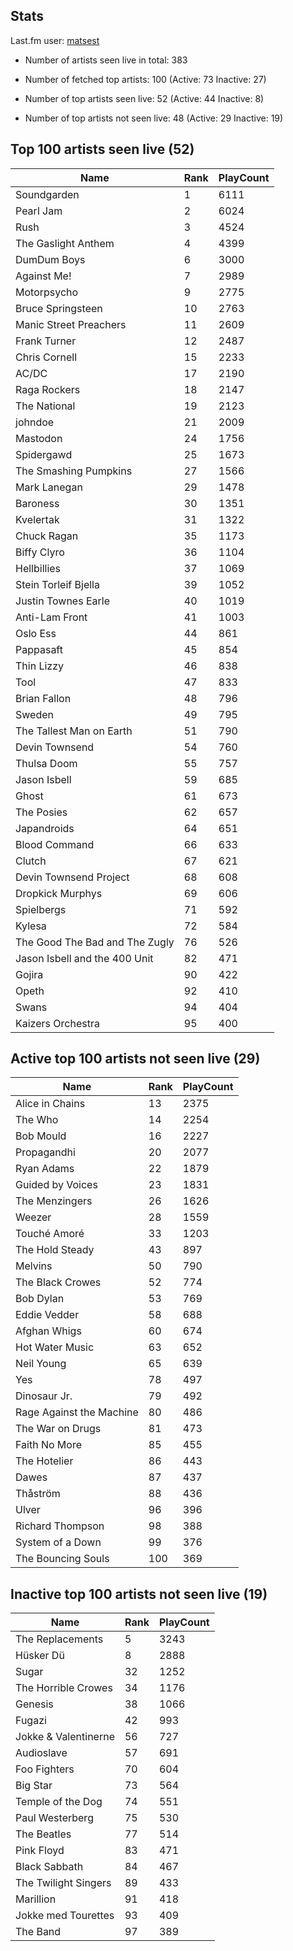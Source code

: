 ## Stats 


Last.fm user: [matsest](https://www.last.fm/user/matsest)

- Number of artists seen live in total: 383

- Number of fetched top artists: 100 (Active: 73 Inactive: 27)

- Number of top artists seen live: 52 (Active: 44 Inactive: 8)

- Number of top artists not seen live: 48 (Active: 29 Inactive: 19)

## Top 100 artists seen live (52)

Name                           | Rank | PlayCount
------------------------------ | ---- | ---------
Soundgarden                    | 1    | 6111     
Pearl Jam                      | 2    | 6024     
Rush                           | 3    | 4524     
The Gaslight Anthem            | 4    | 4399     
DumDum Boys                    | 6    | 3000     
Against Me!                    | 7    | 2989     
Motorpsycho                    | 9    | 2775     
Bruce Springsteen              | 10   | 2763     
Manic Street Preachers         | 11   | 2609     
Frank Turner                   | 12   | 2487     
Chris Cornell                  | 15   | 2233     
AC/DC                          | 17   | 2190     
Raga Rockers                   | 18   | 2147     
The National                   | 19   | 2123     
johndoe                        | 21   | 2009     
Mastodon                       | 24   | 1756     
Spidergawd                     | 25   | 1673     
The Smashing Pumpkins          | 27   | 1566     
Mark Lanegan                   | 29   | 1478     
Baroness                       | 30   | 1351     
Kvelertak                      | 31   | 1322     
Chuck Ragan                    | 35   | 1173     
Biffy Clyro                    | 36   | 1104     
Hellbillies                    | 37   | 1069     
Stein Torleif Bjella           | 39   | 1052     
Justin Townes Earle            | 40   | 1019     
Anti-Lam Front                 | 41   | 1003     
Oslo Ess                       | 44   | 861      
Pappasaft                      | 45   | 854      
Thin Lizzy                     | 46   | 838      
Tool                           | 47   | 833      
Brian Fallon                   | 48   | 796      
Sweden                         | 49   | 795      
The Tallest Man on Earth       | 51   | 790      
Devin Townsend                 | 54   | 760      
Thulsa Doom                    | 55   | 757      
Jason Isbell                   | 59   | 685      
Ghost                          | 61   | 673      
The Posies                     | 62   | 657      
Japandroids                    | 64   | 651      
Blood Command                  | 66   | 633      
Clutch                         | 67   | 621      
Devin Townsend Project         | 68   | 608      
Dropkick Murphys               | 69   | 606      
Spielbergs                     | 71   | 592      
Kylesa                         | 72   | 584      
The Good The Bad and The Zugly | 76   | 526      
Jason Isbell and the 400 Unit  | 82   | 471      
Gojira                         | 90   | 422      
Opeth                          | 92   | 410      
Swans                          | 94   | 404      
Kaizers Orchestra              | 95   | 400      

## Active top 100 artists not seen live (29)

Name                     | Rank | PlayCount
------------------------ | ---- | ---------
Alice in Chains          | 13   | 2375     
The Who                  | 14   | 2254     
Bob Mould                | 16   | 2227     
Propagandhi              | 20   | 2077     
Ryan Adams               | 22   | 1879     
Guided by Voices         | 23   | 1831     
The Menzingers           | 26   | 1626     
Weezer                   | 28   | 1559     
Touché Amoré             | 33   | 1203     
The Hold Steady          | 43   | 897      
Melvins                  | 50   | 790      
The Black Crowes         | 52   | 774      
Bob Dylan                | 53   | 769      
Eddie Vedder             | 58   | 688      
Afghan Whigs             | 60   | 674      
Hot Water Music          | 63   | 652      
Neil Young               | 65   | 639      
Yes                      | 78   | 497      
Dinosaur Jr.             | 79   | 492      
Rage Against the Machine | 80   | 486      
The War on Drugs         | 81   | 473      
Faith No More            | 85   | 455      
The Hotelier             | 86   | 443      
Dawes                    | 87   | 437      
Thåström                 | 88   | 436      
Ulver                    | 96   | 396      
Richard Thompson         | 98   | 388      
System of a Down         | 99   | 376      
The Bouncing Souls       | 100  | 369      

## Inactive top 100 artists not seen live (19)

Name                 | Rank | PlayCount
-------------------- | ---- | ---------
The Replacements     | 5    | 3243     
Hüsker Dü            | 8    | 2888     
Sugar                | 32   | 1252     
The Horrible Crowes  | 34   | 1176     
Genesis              | 38   | 1066     
Fugazi               | 42   | 993      
Jokke & Valentinerne | 56   | 727      
Audioslave           | 57   | 691      
Foo Fighters         | 70   | 604      
Big Star             | 73   | 564      
Temple of the Dog    | 74   | 551      
Paul Westerberg      | 75   | 530      
The Beatles          | 77   | 514      
Pink Floyd           | 83   | 471      
Black Sabbath        | 84   | 467      
The Twilight Singers | 89   | 433      
Marillion            | 91   | 418      
Jokke med Tourettes  | 93   | 409      
The Band             | 97   | 389      
